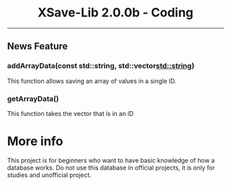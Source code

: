 <h1 align="center">XSave-Lib 2.0.0b - Coding</h1>
<hr>

## News Feature
### addArrayData(const std::string, std::vector<std::string>)
<p>
  This function allows saving an array of values in a single ID.
</p>

### getArrayData()
<p>
  This function takes the vector that is in an ID
</p>

# More info
<p>
  This project is for beginners who want to have basic knowledge of how a database works. Do not use this database in official projects, it is only for studies and unofficial project.
</p>
